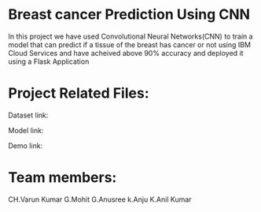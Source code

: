 
# Breast cancer Prediction Using CNN

In this project we have used Convolutional Neural Networks(CNN) to train a model that can predict if a tissue of the breast has cancer or not  using IBM Cloud Services and have acheived above 90% accuracy and deployed it using a Flask Application

# Project Related Files:

Dataset link:

Model link:

Demo link:

# Team members:

CH.Varun Kumar
G.Mohit
G.Anusree
k.Anju
K.Anil Kumar
